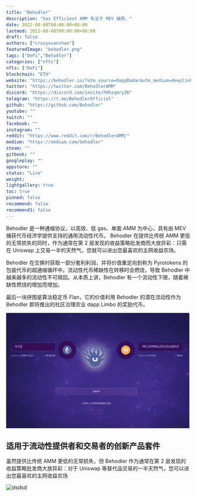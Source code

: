 ```yaml
---
title: "Behodler"
description: "Gas Efficient AMM 专注于 MEV 捕获。"
date: 2022-08-08T00:00:00+08:00
lastmod: 2022-08-08T00:00:00+08:00
draft: false
authors: ["crazyxuanshao"]
featuredImage: "behodler.png"
tags: ["DeFi","Behodler"]
categories: ["nfts"]
nfts: ["DeFi"]
blockchain: "ETH"
website: "https://behodler.io/?utm_source=DappRadar&utm_medium=deeplink&utm_campaign=visit-website"
twitter: "https://twitter.com/BehodlerAMM"
discord: "https://discord.com/invite/FHhsqmryZK"
telegram: "https://t.me/BehodlerOfficial"
github: "https://github.com/Behodler"
youtube: ""
twitch: ""
facebook: ""
instagram: ""
reddit: "https://www.reddit.com/r/BehodlerAMM/"
medium: "https://medium.com/behodler"
steam: ""
gitbook: ""
googleplay: ""
appstore: ""
status: "Live"
weight: 
lightgallery: true
toc: true
pinned: false
recommend: false
recommend1: false
---
```

<p>Behodler 是一种通缩协议，以高效、低 gas、单面 AMM 为中心，具有由 MEV 捕获代币经济学提供支持的通用流动性代币。 Behodler 在提供比传统 AMM 更低的无常损失的同时，作为通常在第 2 层发现的收益策略批发商而大放异彩：只需在 Uniswap 上交易一半的天然气，您就可以进出您最喜欢的主网收益农场。</p>
<p>Behodler 在交换时获取一部分套利利润，并将价值重定向到称为 Pyrotokens 的包装代币的超通缩循环中。流动性代币稀缺性在转移时会燃烧，导致 Behodler 中越来越多的流动性不可赎回。从本质上讲，Behodler 有一个流动性下限，随着稀缺性燃烧的增加而增加。</p>
<p>最后一块拼图是算法稳定币 Flan，它的价值利用 Behodler 的潜在流动性作为 Behodler 即将推出的社区治理农业 dapp Limbo 的奖励代币。&nbsp;</p>

![uiu](uiu.png)

## 适用于流动性提供者和交易者的创新产品套件

虽然提供比传统 AMM 更低的无常损失，但 Behodler 作为通常在第 2 层发现的收益策略批发商大放异彩：对于 Uniswap 等替代品交易的一半天然气，您可以进出您最喜欢的主网收益农场

![dsdsd](\dsdsd.png)